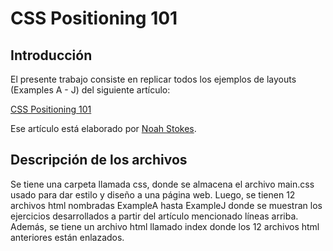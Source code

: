 # CSS Positioning 101 #

## Introducción
El presente trabajo consiste en replicar todos los ejemplos de layouts (Examples A - J) del siguiente artículo: 

[CSS Positioning 101](https://alistapart.com/article/css-positioning-101 "CSS Positioning 101")

Ese artículo está elaborado por [Noah Stokes](https://alistapart.com/author/nstokes "Noah Stokes").


## Descripción de los archivos
Se tiene una carpeta llamada css, donde se almacena el archivo main.css usado para dar estilo y diseño a una página web. Luego, se tienen 12 archivos html nombradas ExampleA hasta ExampleJ donde se muestran los ejercicios desarrollados a partir del artículo mencionado líneas arriba. Además, se tiene un archivo html llamado index donde los 12 archivos html anteriores están enlazados. 
